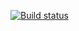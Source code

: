 [![Build status](https://ci.appveyor.com/api/projects/status/wrf98g0q79v3ko64?svg=true)](https://ci.appveyor.com/project/mashakulina/page-objects)
